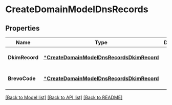 # CreateDomainModelDnsRecords

## Properties
Name | Type | Description | Notes
------------ | ------------- | ------------- | -------------
**DkimRecord** | [***CreateDomainModelDnsRecordsDkimRecord**](createDomainModelDnsRecordsDkimRecord.md) |  | [optional] [default to null]
**BrevoCode** | [***CreateDomainModelDnsRecordsDkimRecord**](createDomainModelDnsRecordsdkimRecord.md) |  | [optional] [default to null]

[[Back to Model list]](../README.md#documentation-for-models) [[Back to API list]](../README.md#documentation-for-api-endpoints) [[Back to README]](../README.md)



